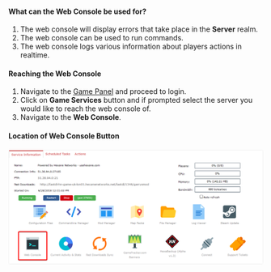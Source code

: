 #### What can the Web Console be used for?
1. The web console will display errors that take place in the **Server** realm.
2. The web console can be used to run commands.
3. The web console logs various information about players actions in realtime.

#### Reaching the Web Console
1. Navigate to the [Game Panel](https://gamepanel.hexanenetworks.com) and proceed to login.
2. Click on **Game Services** button and if prompted select the server you would like to reach the web console of.
3. Navigate to the **Web Console**.

#### Location of Web Console Button
![Web Console Button](https://raw.githubusercontent.com/HexaneNetworks/help-assets/master/assets/png/reaching-web-console.png)